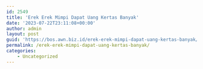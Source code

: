 ```yaml
---
id: 2549
title: 'Erek Erek Mimpi Dapat Uang Kertas Banyak'
date: '2023-07-22T23:11:08+00:00'
author: admin
layout: post
guid: 'https://bos.awn.biz.id/erek-erek-mimpi-dapat-uang-kertas-banyak/'
permalink: /erek-erek-mimpi-dapat-uang-kertas-banyak/
categories:
    - Uncategorized
---
```


